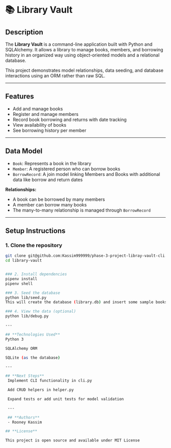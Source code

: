 # 📚 Library Vault

## Description

The **Library Vault** is a command-line application built with Python and SQLAlchemy. It allows a library to manage books, members, and borrowing history in an organized way using object-oriented models and a relational database.

This project demonstrates model relationships, data seeding, and database interactions using an ORM rather than raw SQL.

---

## Features

- Add and manage books
- Register and manage members
- Record book borrowing and returns with date tracking
- View availability of books
- See borrowing history per member

---

## Data Model

- `Book`: Represents a book in the library  
- `Member`: A registered person who can borrow books  
- `BorrowRecord`: A join model linking Members and Books with additional data like borrow and return dates

**Relationships:**
- A book can be borrowed by many members 
- A member can borrow many books
- The many-to-many relationship is managed through `BorrowRecord`

---



## Setup Instructions

### 1. Clone the repository

```bash
git clone git@github.com:Kassim999999/phase-3-project-libray-vault-cli.git
cd library-vault


### 2. Install dependencies
pipenv install
pipenv shell

### 3. Seed the database
python lib/seed.py
This will create the database (library.db) and insert some sample books, members, and borrowing records.

### 4. View the data (optional)
python lib/debug.py

---

## **Technologies Used**
Python 3

SQLAlchemy ORM

SQLite (as the database)

---

## **Next Steps**
 Implement CLI functionality in cli.py

 Add CRUD helpers in helper.py

 Expand tests or add unit tests for model validation

 ---

 ## **Authors**
 - Rooney Kassim

## **License**

This project is open source and available under MIT License






